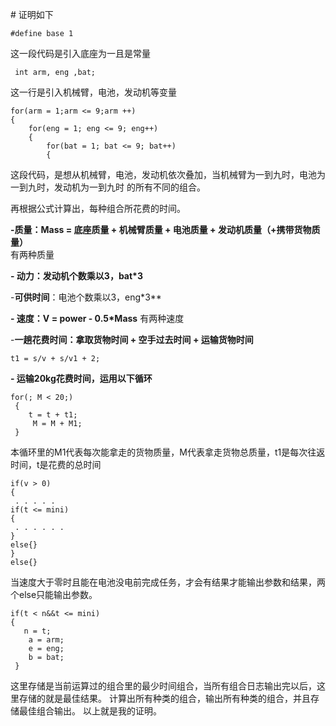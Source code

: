 ﻿﻿# 证明如下    #define base 1    这一段代码是引入底座为一且是常量     int arm, eng ,bat;  这一行是引入机械臂，电池，发动机等变量    for(arm = 1;arm <= 9;arm ++)    {        for(eng = 1; eng <= 9; eng++)        {            for(bat = 1; bat <= 9; bat++)            {这段代码，是想从机械臂，电池，发动机依次叠加，当机械臂为一到九时，电池为一到九时，发动机为一到九时 的所有不同的组合。再根据公式计算出，每种组合所花费的时间。**-质量：Mass = 底座质量 + 机械臂质量 + 电池质量 + 发动机质量（+携带货物质量）**                 有两种质量**- 动力：发动机个数乘以3，bat*3**-****可供时间****：电池个数乘以3，eng*3****- 速度：V = power  - 0.5*Mass**         有两种速度-**一趟花费时间：拿取货物时间 + 空手过去时间 + 运输货物时间**    t1 = s/v + s/v1 + 2;**- 运输20kg花费时间，运用以下循环**    for(; M < 20;)                                             {        t = t + t1;                                                M = M + M1;                                                        }本循环里的M1代表每次能拿走的货物质量，M代表拿走货物总质量，t1是每次往返时间，t是花费的总时间    if(v > 0)    {     . . . . .     if(t <= mini)    {     . . . . . .    }    else{}    }    else{}当速度大于零时且能在电池没电前完成任务，才会有结果才能输出参数和结果，两个else只能输出参数。     if(t < n&&t <= mini)                                     {       n = t;        a = arm;        e = eng;        b = bat;     }这里存储是当前运算过的组合里的最少时间组合，当所有组合日志输出完以后，这里存储的就是最佳结果。计算出所有种类的组合，输出所有种类的组合，并且存储最佳组合输出。以上就是我的证明。